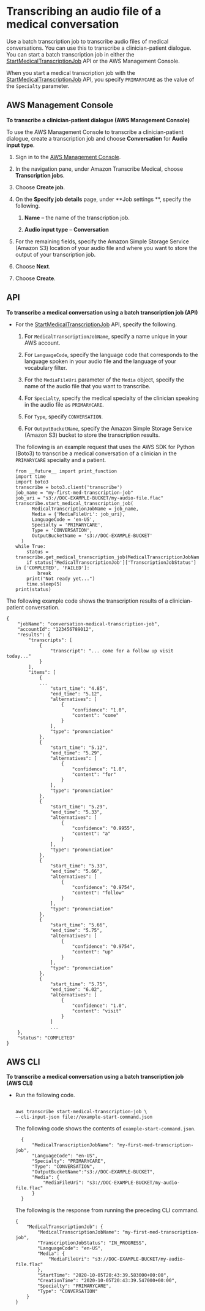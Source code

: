 # Transcribing an audio file of a medical conversation<a name="batch-medical-conversation"></a>

Use a batch transcription job to transcribe audio files of medical conversations\. You can use this to transcribe a clinician\-patient dialogue\. You can start a batch transcription job in either the [StartMedicalTranscriptionJob](https://docs.aws.amazon.com/transcribe/latest/APIReference/API_StartMedicalTranscriptionJob.html) API or the AWS Management Console\.

When you start a medical transcription job with the [StartMedicalTranscriptionJob](https://docs.aws.amazon.com/transcribe/latest/APIReference/API_StartMedicalTranscriptionJob.html) API, you specify `PRIMARYCARE` as the value of the `Specialty` parameter\. 

## AWS Management Console<a name="batch-med-conversation-console"></a>

**To transcribe a clinician\-patient dialogue \(AWS Management Console\)**

To use the AWS Management Console to transcribe a clinician\-patient dialogue, create a transcription job and choose **Conversation** for **Audio input type**\.

1. Sign in to the [AWS Management Console](https://console.aws.amazon.com/transcribe/)\.

1. In the navigation pane, under Amazon Transcribe Medical, choose **Transcription jobs**\.

1. Choose **Create job**\.

1. On the **Specify job details** page, under **Job settings **, specify the following\.

   1. **Name** – the name of the transcription job\.

   1. **Audio input type** – **Conversation**

1. For the remaining fields, specify the Amazon Simple Storage Service \(Amazon S3\) location of your audio file and where you want to store the output of your transcription job\.

1. Choose **Next**\.

1. Choose **Create**\.

## API<a name="batch-med-conversation-api"></a>

**To transcribe a medical conversation using a batch transcription job \(API\)**
+ For the [StartMedicalTranscriptionJob](https://docs.aws.amazon.com/transcribe/latest/APIReference/API_StartMedicalTranscriptionJob.html) API, specify the following\.

  1. For `MedicalTranscriptionJobName`, specify a name unique in your AWS account\.

  1. For `LanguageCode`, specify the language code that corresponds to the language spoken in your audio file and the language of your vocabulary filter\.

  1. For the `MediaFileUri` parameter of the `Media` object, specify the name of the audio file that you want to transcribe\.

  1. For `Specialty`, specify the medical specialty of the clinician speaking in the audio file as `PRIMARYCARE`\.

  1. For `Type`, specify `CONVERSATION`\.

  1. For `OutputBucketName`, specify the Amazon Simple Storage Service \(Amazon S3\) bucket to store the transcription results\.

  The following is an example request that uses the AWS SDK for Python \(Boto3\) to transcribe a medical conversation of a clinician in the `PRIMARYCARE` specialty and a patient\.

  ```
  from __future__ import print_function
  import time
  import boto3
  transcribe = boto3.client('transcribe')
  job_name = "my-first-med-transcription-job"
  job_uri = "s3://DOC-EXAMPLE-BUCKET/my-audio-file.flac"
  transcribe.start_medical_transcription_job(
        MedicalTranscriptionJobName = job_name,
        Media = {'MediaFileUri': job_uri},
        LanguageCode = 'en-US',
        Specialty = 'PRIMARYCARE',
        Type = 'CONVERSATION',
        OutputBucketName = 's3://DOC-EXAMPLE-BUCKET'
    )
  while True:
      status = transcribe.get_medical_transcription_job(MedicalTranscriptionJobName=job_name)
      if status['MedicalTranscriptionJob']['TranscriptionJobStatus'] in ['COMPLETED', 'FAILED']:
          break
      print("Not ready yet...")
      time.sleep(5)
  print(status)
  ```

The following example code shows the transcription results of a clinician\-patient conversation\.

```
{
    "jobName": "conversation-medical-transcription-job",
    "accountId": "123456789012",
    "results": {
        "transcripts": [
            {
                "transcript": "... come for a follow up visit today..."
            }
        ],
        "items": [
            {
            ...
                "start_time": "4.85",
                "end_time": "5.12",
                "alternatives": [
                    {
                        "confidence": "1.0",
                        "content": "come"
                    }
                ],
                "type": "pronunciation"
            },
            {
                "start_time": "5.12",
                "end_time": "5.29",
                "alternatives": [
                    {
                        "confidence": "1.0",
                        "content": "for"
                    }
                ],
                "type": "pronunciation"
            },
            {
                "start_time": "5.29",
                "end_time": "5.33",
                "alternatives": [
                    {
                        "confidence": "0.9955",
                        "content": "a"
                    }
                ],
                "type": "pronunciation"
            },
            {
                "start_time": "5.33",
                "end_time": "5.66",
                "alternatives": [
                    {
                        "confidence": "0.9754",
                        "content": "follow"
                    }
                ],
                "type": "pronunciation"
            },
            {
                "start_time": "5.66",
                "end_time": "5.75",
                "alternatives": [
                    {
                        "confidence": "0.9754",
                        "content": "up"
                    }
                ],
                "type": "pronunciation"
            },
            {
                "start_time": "5.75",
                "end_time": "6.02",
                "alternatives": [
                    {
                        "confidence": "1.0",
                        "content": "visit"
                    }
                ]
                ...
    },
    "status": "COMPLETED"
}
```

## AWS CLI<a name="batch-med-conversation-cli"></a>

**To transcribe a medical conversation using a batch transcription job \(AWS CLI\)**
+ Run the following code\.

  ```
                      
  aws transcribe start-medical-transcription-job \
  –-cli-input-json file://example-start-command.json
  ```

  The following code shows the contents of `example-start-command.json`\.

  ```
    {
        "MedicalTranscriptionJobName": "my-first-med-transcription-job",        
        "LanguageCode": "en-US",
        "Specialty": "PRIMARYCARE",
        "Type": "CONVERSATION",
        "OutputBucketName":"s3://DOC-EXAMPLE-BUCKET",
        "Media": {
            "MediaFileUri": "s3://DOC-EXAMPLE-BUCKET/my-audio-file.flac"
        }
    }
  ```

  The following is the response from running the preceding CLI command\.

  ```
  {
      "MedicalTranscriptionJob": {
          "MedicalTranscriptionJobName": "my-first-med-transcription-job",
          "TranscriptionJobStatus": "IN_PROGRESS",
          "LanguageCode": "en-US",
          "Media": {
              "MediaFileUri": "s3://DOC-EXAMPLE-BUCKET/my-audio-file.flac"
          },
          "StartTime": "2020-10-05T20:43:39.583000+00:00",
          "CreationTime": "2020-10-05T20:43:39.547000+00:00",
          "Specialty": "PRIMARYCARE",
          "Type": "CONVERSATION"
      }
  }
  ```